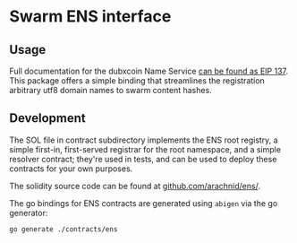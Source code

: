 # Swarm ENS interface

## Usage

Full documentation for the dubxcoin Name Service [can be found as EIP 137](https://github.com/DUBXCOIN/EIPs/issues/137).
This package offers a simple binding that streamlines the registration arbitrary utf8 domain names to swarm content hashes.

## Development

The SOL file in contract subdirectory implements the ENS root registry, a simple
first-in, first-served registrar for the root namespace, and a simple resolver contract;
they're used in tests, and can be used to deploy these contracts for your own purposes.

The solidity source code can be found at [github.com/arachnid/ens/](https://github.com/arachnid/ens/).

The go bindings for ENS contracts are generated using `abigen` via the go generator:

```shell
go generate ./contracts/ens
```
